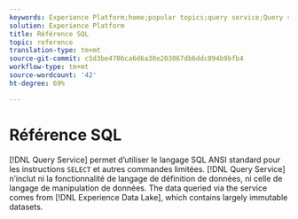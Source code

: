 ```yaml
---
keywords: Experience Platform;home;popular topics;query service;Query service;sql;sql reference;
solution: Experience Platform
title: Référence SQL
topic: reference
translation-type: tm+mt
source-git-commit: c5d3be4706ca6d6a30e203067db6ddc894b9bfb4
workflow-type: tm+mt
source-wordcount: '42'
ht-degree: 69%

---
```



# Référence SQL

[!DNL Query Service] permet d’utiliser le langage SQL ANSI standard pour les instructions `SELECT` et autres commandes limitées. [!DNL Query Service] n’inclut ni la fonctionnalité de langage de définition de données, ni celle de langage de manipulation de données. The data queried via the service comes from [!DNL Experience Data Lake], which contains largely immutable datasets.
